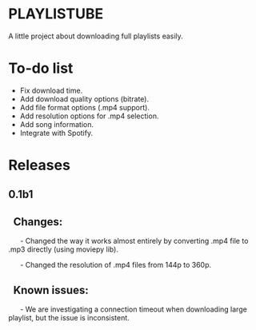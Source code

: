 # PLAYLISTUBE
 A little project about downloading full playlists easily.

# To-do list
- Fix download time.
- Add download quality options (bitrate).
- Add file format options (.mp4 support).
- Add resolution options for .mp4 selection.
- Add song information.
- Integrate with Spotify.

# Releases

## 0.1b1

## &nbsp;&nbsp;Changes:

&nbsp;&nbsp;&nbsp;&nbsp;&nbsp;&nbsp;- Changed the way it works almost entirely by converting .mp4 file to .mp3 directly (using moviepy lib).

&nbsp;&nbsp;&nbsp;&nbsp;&nbsp;&nbsp;- Changed the resolution of .mp4 files from 144p to 360p.

## &nbsp;&nbsp;Known issues:

&nbsp;&nbsp;&nbsp;&nbsp;&nbsp;&nbsp;- We are investigating a connection timeout when downloading large playlist, but the issue is inconsistent.